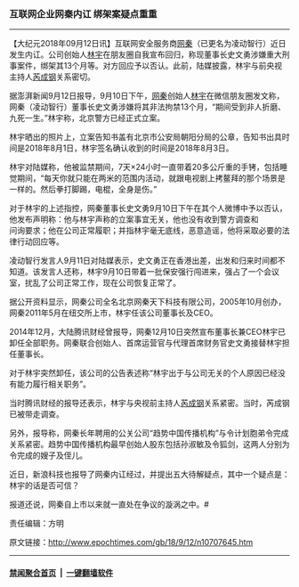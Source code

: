 ### 互联网企业网秦内讧 绑架案疑点重重
------------------------

<p>【大纪元2018年09月12日讯】互联网安全服务商<a href="http://www.epochtimes.com/gb/tag/%E7%BD%91%E7%A7%A6.html">网秦</a>（已更名为凌动智行）近日发生内讧。公司创始人<a href="http://www.epochtimes.com/gb/tag/%E6%9E%97%E5%AE%87.html">林宇</a>在朋友圈自我宣布回归，称现董事长史文勇涉嫌重大刑事案件，绑架其13个月等。对方回应予以否认。此前，陆媒披露，林宇与前央视主持人<a href="http://www.epochtimes.com/gb/tag/%E8%8A%AE%E6%88%90%E9%92%A2.html">芮成钢</a>关系密切。</p>
<p>据澎湃新闻9月12日报导，9月10日下午，<a href="http://www.epochtimes.com/gb/tag/%E7%BD%91%E7%A7%A6.html">网秦</a>创始人<a href="http://www.epochtimes.com/gb/tag/%E6%9E%97%E5%AE%87.html">林宇</a>在微信朋友圈发文称，网秦（凌动智行）董事长史文勇涉嫌将其非法拘禁13个月，“期间受到非人折磨、九死一生。”林宇称，北京警方已经正式立案。</p>
<p>林宇晒出的照片上，立案告知书盖有北京市公安局朝阳分局的公章，告知书出具时间是2018年8月1日，林宇签名确认收到的时间是2018年8月3日。</p>
<p>林宇对陆媒称，他被监禁期间，7天×24小时一直带着20多公斤重的手铐，包括睡觉期间，“每天你就只能在两米的范围内活动，就跟电视剧上拷鳌拜的那个场景是一样的。然后拳打脚踢，电棍，全身是伤。”</p>
<p>对于林宇的上述指控，网秦董事长史文勇9月10日下午在其个人微博中予以否认，他发布声明称：他与林宇声称的立案事宜无关，他也没有收到警方调查和<br />
问询要求；他在公司正常履职；并指林宇毫无底线，恶意造谣，他将采取必要的法律行动回应等。</p>
<p>凌动智行发言人9月11日对陆媒表示，史文勇正在香港出差，出发和归来时间都不知道。该发言人还称，林宇9月10日带着一批保安强行闯进来，强占了一个会议室，扰乱了公司正常工作，现在公司恢复正常了。</p>
<p>据公开资料显示，网秦公司全名北京网秦天下科技有限公司，2005年10月创办，网秦2011年5月在纽交所上市，林宇任该公司董事长及CEO。</p>
<p>2014年12月，大陆腾讯财经曾报导，网秦12月10日突然宣布董事长兼CEO林宇已卸任全部职务。网秦联合创始人、首席运营官与代理首席财务官史文勇接替林宇担任董事长。</p>
<p>对于林宇突然卸任，该公司的公告表述称“林宇出于与公司无关的个人原因已经没有能力履行相关职务”。</p>
<p>当时腾讯财经的报导还表示，林宇与央视前主持人<a href="http://www.epochtimes.com/gb/tag/%E8%8A%AE%E6%88%90%E9%92%A2.html">芮成钢</a>关系紧密。当时，芮成钢已被带走调查。</p>
<p>另外，报导称，网秦长年聘用的公关公司“趋势中国传播机构”与令计划胞弟令完成关系紧密。趋势中国传播机构最早创始人股东包括孙淑敏及令狐剑，这两人分别为令完成的嫂子及侄儿。</p>
<p>近日，新浪科技也报导了网秦内讧经过，并提出五大待解疑点，其中一个疑点是：林宇的话是否可信？</p>
<p>报道还说，网秦自上市以来就一直处在争议的漩涡之中。#</p>
<p>责任编辑：方明</p>

原文链接：http://www.epochtimes.com/gb/18/9/12/n10707645.htm


------------------------
#### [禁闻聚合首页](https://github.com/gfw-breaker/banned-news/blob/master/README.md) &nbsp;|&nbsp;  [一键翻墙软件](https://github.com/gfw-breaker/nogfw/blob/master/README.md)
